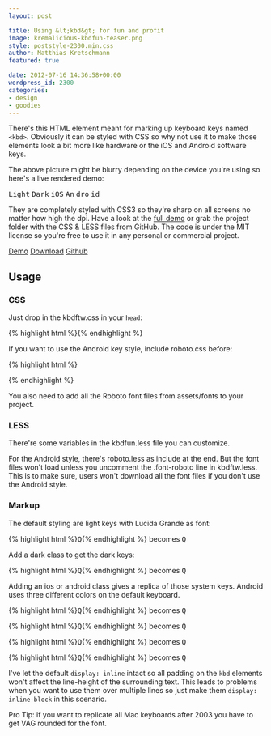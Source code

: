 ```yaml
---
layout: post

title: Using &lt;kbd&gt; for fun and profit
image: kremalicious-kbdfun-teaser.png
style: poststyle-2300.min.css
author: Matthias Kretschmann
featured: true

date: 2012-07-16 14:36:58+00:00
wordpress_id: 2300
categories:
- design
- goodies
---
```


There's this HTML element meant for marking up keyboard keys named `<kbd>`. Obviously it can be styled with CSS so why not use it to make those elements look a bit more like hardware or the iOS and Android software keys.

The above picture might be blurry depending on the device you're using so here's a live rendered demo:

<kbd>Light</kbd> <kbd class="dark">Dark</kbd> <kbd class="ios">iOS</kbd> <kbd class="android">An</kbd> <kbd class="android dark">dro</kbd> <kbd class="android color">id</kbd>

They are completely styled with CSS3 so they're sharp on all screens no matter how high the dpi. Have a look at the [full demo](http://lab.kremalicious.com/kbdfun/) or grab the project folder with the CSS & LESS files from GitHub. The code is under the MIT license so you're free to use it in any personal or commercial project.

<p class="clearfix">
	<a class="btn btn-primary col2" href="http://lab.kremalicious.com/kbdfun/">Demo</a>
	<a class="btn btn-primary col2 icon icon-download" href="https://github.com/kremalicious/kbdfun/zipball/master">Download</a>
	<a class="btn col2 icon icon-github" href="https://github.com/kremalicious/kbdfun/">Github</a>
</p>

## Usage


### CSS

Just drop in the kbdftw.css in your `head`:

{% highlight html %}<link rel="stylesheet" href="kbdfun.css">{% endhighlight %}

If you want to use the Android key style, include roboto.css before:

{% highlight html %}<link rel="stylesheet" href="roboto.css">
<link rel="stylesheet" href="kbdfun.css">{% endhighlight %}

You also need to add all the Roboto font files from assets/fonts to your project.

### LESS

There're some variables in the kbdfun.less file you can customize.

For the Android style, there's roboto.less as include at the end. But the font files won't load unless you uncomment the .font-roboto line in kbdftw.less. This is to make sure, users won't download all the font files if you don't use the Android style.

### Markup

The default styling are light keys with Lucida Grande as font:

{% highlight html %}<kbd>Q</kbd>{% endhighlight %} becomes <kbd>Q</kbd>

Add a dark class to get the dark keys:

{% highlight html %}<kbd class="dark">Q</kbd>{% endhighlight %} becomes <kbd class="dark">Q</kbd>

Adding an ios or android class gives a replica of those system keys. Android uses three different colors on the default keyboard.

{% highlight html %}<kbd class="ios">Q</kbd>{% endhighlight %} becomes <kbd class="ios">Q</kbd>

{% highlight html %}<kbd class="android">Q</kbd>{% endhighlight %} becomes <kbd class="android">Q</kbd>

{% highlight html %}<kbd class="android dark">Q</kbd>{% endhighlight %} becomes <kbd class="android dark">Q</kbd>

{% highlight html %}<kbd class="android color">Q</kbd>{% endhighlight %} becomes <kbd class="android color">Q</kbd>

I've let the default `display: inline` intact so all padding on the `kbd` elements won't affect the line-height of the surrounding text. This leads to problems when you want to use them over multiple lines so just make them `display: inline-block` in this scenario.

Pro Tip: if you want to replicate all Mac keyboards after 2003 you have to get VAG rounded for the font.